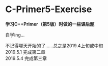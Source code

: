 # C-Primer5-Exercise
**学习C++Primer（第5版）时做的一些课后题**

自学ing...

不记得哪天开始的了……总之是2019.4上旬或中旬  
2019.5.1 完成第二章  
2019.5.4 完成第三章  
